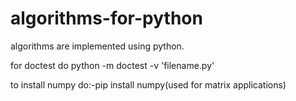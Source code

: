 # algorithms-for-python
algorithms are implemented using python.                                                                                                   

for doctest do python -m doctest -v 'filename.py'

to install numpy do:-pip install numpy(used for matrix applications)

